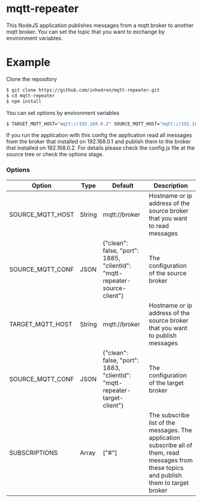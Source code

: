 # mqtt-repeater

This NodeJS application publishes messages from a mqtt broker to another mqtt broker. You can set the topic that you want to exchange by environment variables.

Example
=======

Clone the repository
```bash
$ git clone https://github.com/inhedron/mqtt-repeater.git
$ cd mqtt-repeater
$ npm install
```

You can set options by environment variables
```bash
$ TARGET_MQTT_HOST="mqtt://192.168.0.2" SOURCE_MQTT_HOST="mqtt://192.168.0.1" node index.js
```

If you run the application with this config the application read all messages from the broker that installed on 192.168.0.1 and publish them to the broker that installed on 192.168.0.2. For details please check the config.js file at the source tree or check the options stage.

### Options

Option                 | Type          | Default              | Description
-----------------------|---------------|----------------------|----------------------------
SOURCE_MQTT_HOST | String | mqtt://broker | Hostname or ip address of the source broker that you want to read messages 
SOURCE_MQTT_CONF | JSON   | {"clean": false, "port": 1885, "clientId": "mqtt-repeater-source-client"} | The configuration of the source broker
TARGET_MQTT_HOST | String | mqtt://broker | Hostname or ip address of the source broker that you want to publish messages 
SOURCE_MQTT_CONF | JSON   | {"clean": false, "port": 1883, "clientId": "mqtt-repeater-target-client"} | The configuration of the target broker
SUBSCRIPTIONS    | Array  | ["#"] | The subscribe list of the messages. The application subscribe all of them, read messages from these topics and publish them to target broker
